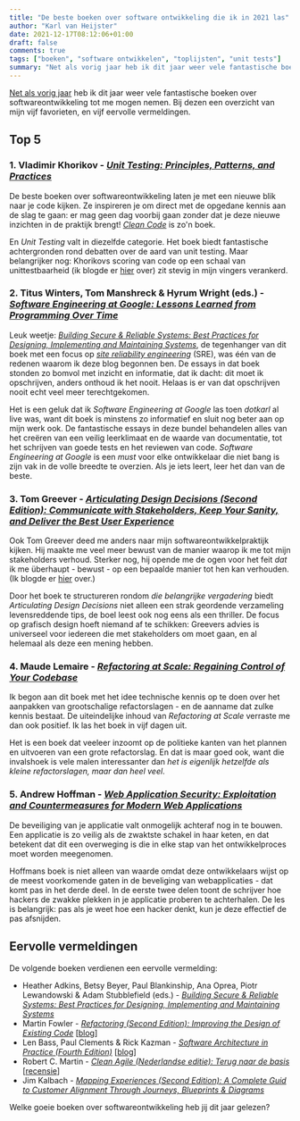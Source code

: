 ```yaml
---
title: "De beste boeken over software ontwikkeling die ik in 2021 las"
author: "Karl van Heijster"
date: 2021-12-17T08:12:06+01:00
draft: false
comments: true
tags: ["boeken", "software ontwikkelen", "toplijsten", "unit tests"]
summary: "Net als vorig jaar heb ik dit jaar weer vele fantastische boeken over softwareontwikkeling tot me mogen nemen. Bij dezen een overzicht van mijn vijf favorieten, en vijf eervolle vermeldingen."
---
```


[Net als vorig jaar](/blog/21/05/de-beste-boeken-over-software-ontwikkeling-die-ik-in-2020-las/) heb ik dit jaar weer vele fantastische boeken over softwareontwikkeling tot me mogen nemen. Bij dezen een overzicht van mijn vijf favorieten, en vijf eervolle vermeldingen.


## Top 5


### 1. Vladimir Khorikov - [*Unit Testing: Principles, Patterns, and Practices*](https://www.manning.com/books/unit-testing)


De beste boeken over softwareontwikkeling laten je met een nieuwe blik naar je code kijken. Ze inspireren je om direct met de opgedane kennis aan de slag te gaan: er mag geen dag voorbij gaan zonder dat je deze nieuwe inzichten in de praktijk brengt! [*Clean Code*](https://www.pearson.com/us/higher-education/program/Martin-Clean-Code-A-Handbook-of-Agile-Software-Craftsmanship/PGM63937.html) is zo'n boek.


En *Unit Testing* valt in diezelfde categorie. Het boek biedt fantastische achtergronden rond debatten over de aard van unit testing. Maar belangrijker nog: Khorikovs scoring van code op een schaal van unittestbaarheid (ik blogde er [hier](/blog/21/08/moet-je-dit-willen-testen/) over) zit stevig in mijn vingers verankerd.


### 2. Titus Winters, Tom Manshreck & Hyrum Wright (eds.) - [*Software Engineering at Google: Lessons Learned from Programming Over Time*](https://www.oreilly.com/library/view/software-engineering-at/9781492082781/)


Leuk weetje: [*Building Secure & Reliable Systems: Best Practices for Designing, Implementing and Maintaining Systems*](https://www.oreilly.com/library/view/building-secure-and/9781492083115/), de tegenhanger van dit boek met een focus op [*site reliability engineering*](https://en.wikipedia.org/wiki/Site_reliability_engineering) (SRE), was één van de redenen waarom ik deze blog begonnen ben. De essays in dat boek stonden zo bomvol met inzicht en informatie, dat ik dacht: dit moet ik opschrijven, anders onthoud ik het nooit. Helaas is er van dat opschrijven nooit echt veel meer terechtgekomen.


Het is een geluk dat ik *Software Engineering at Google* las toen *dotkarl* al live was, want dit boek is minstens zo informatief en sluit nog beter aan op mijn werk ook. De fantastische essays in deze bundel behandelen alles van het creëren van een veilig leerklimaat en de waarde van documentatie, tot het schrijven van goede tests en het reviewen van code. *Software Engineering at Google* is een *must* voor elke ontwikkelaar die niet bang is zijn vak in de volle breedte te overzien. Als je iets leert, leer het dan van de beste. 


### 3. Tom Greever - [*Articulating Design Decisions (Second Edition): Communicate with Stakeholders, Keep Your Sanity, and Deliver the Best User Experience*](https://www.oreilly.com/library/view/articulating-design-decisions/9781492079217/)


Ook Tom Greever deed me anders naar mijn softwareontwikkelpraktijk kijken. Hij maakte me veel meer bewust van de manier waarop ik me tot mijn stakeholders verhoud. Sterker nog, hij opende me de ogen voor het feit *dat* ik me überhaupt - bewust - op een bepaalde manier tot hen kan verhouden. (Ik blogde er [hier](/blog/21/06/empathie-met-je-stakeholders/) over.)


Door het boek te structureren rondom *die belangrijke vergadering* biedt *Articulating Design Decisions* niet alleen een strak geordende verzameling levensreddende tips, de boel leest ook nog eens als een thriller. De focus op grafisch design hoeft niemand af te schikken: Greevers advies is universeel voor iedereen die met stakeholders om moet gaan, en al helemaal als deze een mening hebben.


### 4. Maude Lemaire - [*Refactoring at Scale: Regaining Control of Your Codebase*](https://www.oreilly.com/library/view/refactoring-at-scale/9781492075523/)


Ik begon aan dit boek met het idee technische kennis op te doen over het aanpakken van grootschalige refactorslagen - en de aanname dat zulke kennis bestaat. De uiteindelijke inhoud van *Refactoring at Scale* verraste me dan ook positief. Ik las het boek in vijf dagen uit.


Het is een boek dat veeleer inzoomt op de politieke kanten van het plannen en uitvoeren van een grote refactorslag. En dat is maar goed ook, want die invalshoek is vele malen interessanter dan *het is eigenlijk hetzelfde als kleine refactorslagen, maar dan heel veel*.


### 5. Andrew Hoffman - [*Web Application Security: Exploitation and Countermeasures for Modern Web Applications*](https://www.oreilly.com/library/view/web-application-security/9781492053101/)


De beveiliging van je applicatie valt onmogelijk achteraf nog in te bouwen. Een applicatie is zo veilig als de zwaktste schakel in haar keten, en dat betekent dat dit een overweging is die in elke stap van het ontwikkelproces moet worden meegenomen.


Hoffmans boek is niet alleen van waarde omdat deze ontwikkelaars wijst op de meest voorkomende gaten in de beveliging van webapplicaties - dat komt pas in het derde deel. In de eerste twee delen toont de schrijver hoe hackers de zwakke plekken in je applicatie proberen te achterhalen. De les is belangrijk: pas als je weet hoe een hacker denkt, kun je deze effectief de pas afsnijden.


## Eervolle vermeldingen


De volgende boeken verdienen een eervolle vermelding:


- Heather Adkins, Betsy Beyer, Paul Blankinship, Ana Oprea, Piotr Lewandowski & Adam Stubblefield (eds.) - [*Building Secure & Reliable Systems: Best Practices for Designing, Implementing and Maintaining Systems*](https://www.oreilly.com/library/view/building-secure-and/9781492083115/)
- Martin Fowler - [*Refactoring (Second Edition): Improving the Design of Existing Code*](https://martinfowler.com/books/refactoring.html) [[blog](/blog/21/08/breek-je-test/)]
- Len Bass, Paul Clements & Rick Kazman - [*Software Architecture in Practice (Fourth Edition)*](https://www.pearson.com/us/higher-education/program/Bass-Software-Architecture-in-Practice-4th-Edition/PGM2920979.html) [[blog](/blog/21/11/schorseneren-en-software-architectuur/)]
- Robert C. Martin - [*Clean Agile (Nederlandse editie): Terug naar de basis*](https://www.vanduurenmedia.nl/EAN/9789463562393/Clean_Agile_Nederlandse_editie) [[recensie](/blog/21/11/agile-zijn-niet-agile-doen/)]
- Jim Kalbach - [*Mapping Experiences (Second Edition): A Complete Guid to Customer Alignment Through Journeys, Blueprints & Diagrams*](oreilly.com/library/view/mapping-experiences-2nd/9781492076629/)


Welke goeie boeken over softwareontwikkeling heb jij dit jaar gelezen?
